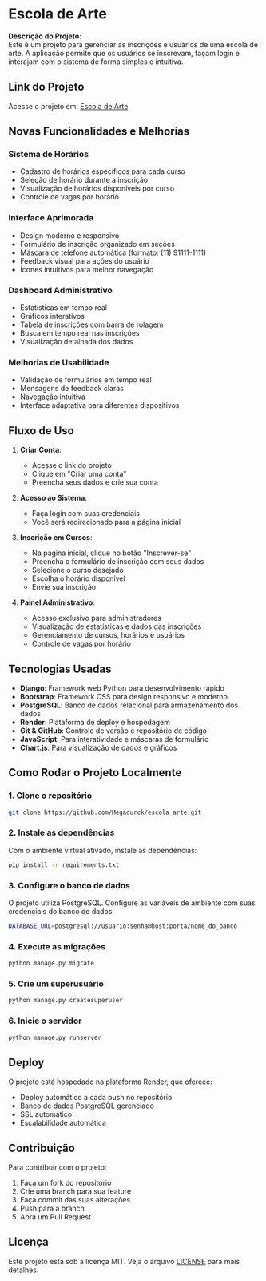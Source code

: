 # Escola de Arte

**Descrição do Projeto**:  
Este é um projeto para gerenciar as inscrições e usuários de uma escola de arte. A aplicação permite que os usuários se inscrevam, façam login e interajam com o sistema de forma simples e intuitiva.

## Link do Projeto
Acesse o projeto em: [Escola de Arte](https://escola-arte.onrender.com/accounts/login/)

## Novas Funcionalidades e Melhorias

### Sistema de Horários
- Cadastro de horários específicos para cada curso
- Seleção de horário durante a inscrição
- Visualização de horários disponíveis por curso
- Controle de vagas por horário

### Interface Aprimorada
- Design moderno e responsivo
- Formulário de inscrição organizado em seções
- Máscara de telefone automática (formato: (11) 91111-1111)
- Feedback visual para ações do usuário
- Ícones intuitivos para melhor navegação

### Dashboard Administrativo
- Estatísticas em tempo real
- Gráficos interativos
- Tabela de inscrições com barra de rolagem
- Busca em tempo real nas inscrições
- Visualização detalhada dos dados

### Melhorias de Usabilidade
- Validação de formulários em tempo real
- Mensagens de feedback claras
- Navegação intuitiva
- Interface adaptativa para diferentes dispositivos

## Fluxo de Uso

1. **Criar Conta**:
   - Acesse o link do projeto
   - Clique em "Criar uma conta"
   - Preencha seus dados e crie sua conta

2. **Acesso ao Sistema**:
   - Faça login com suas credenciais
   - Você será redirecionado para a página inicial

3. **Inscrição em Cursos**:
   - Na página inicial, clique no botão "Inscrever-se"
   - Preencha o formulário de inscrição com seus dados
   - Selecione o curso desejado
   - Escolha o horário disponível
   - Envie sua inscrição

4. **Painel Administrativo**:
   - Acesso exclusivo para administradores
   - Visualização de estatísticas e dados das inscrições
   - Gerenciamento de cursos, horários e usuários
   - Controle de vagas por horário

## Tecnologias Usadas

- **Django**: Framework web Python para desenvolvimento rápido
- **Bootstrap**: Framework CSS para design responsivo e moderno
- **PostgreSQL**: Banco de dados relacional para armazenamento dos dados
- **Render**: Plataforma de deploy e hospedagem
- **Git & GitHub**: Controle de versão e repositório de código
- **JavaScript**: Para interatividade e máscaras de formulário
- **Chart.js**: Para visualização de dados e gráficos

## Como Rodar o Projeto Localmente

### 1. **Clone o repositório**

```bash
git clone https://github.com/Megadurck/escola_arte.git
```

### 2. **Instale as dependências**

Com o ambiente virtual ativado, instale as dependências:

```bash
pip install -r requirements.txt
```

### 3. **Configure o banco de dados**

O projeto utiliza PostgreSQL. Configure as variáveis de ambiente com suas credenciais do banco de dados:

```bash
DATABASE_URL=postgresql://usuario:senha@host:porta/nome_do_banco
```

### 4. **Execute as migrações**

```bash
python manage.py migrate
```

### 5. **Crie um superusuário**

```bash
python manage.py createsuperuser
```

### 6. **Inicie o servidor**

```bash
python manage.py runserver
```

## Deploy

O projeto está hospedado na plataforma Render, que oferece:
- Deploy automático a cada push no repositório
- Banco de dados PostgreSQL gerenciado
- SSL automático
- Escalabilidade automática

## Contribuição

Para contribuir com o projeto:
1. Faça um fork do repositório
2. Crie uma branch para sua feature
3. Faça commit das suas alterações
4. Push para a branch
5. Abra um Pull Request

## Licença

Este projeto está sob a licença MIT. Veja o arquivo [LICENSE](LICENSE) para mais detalhes.
